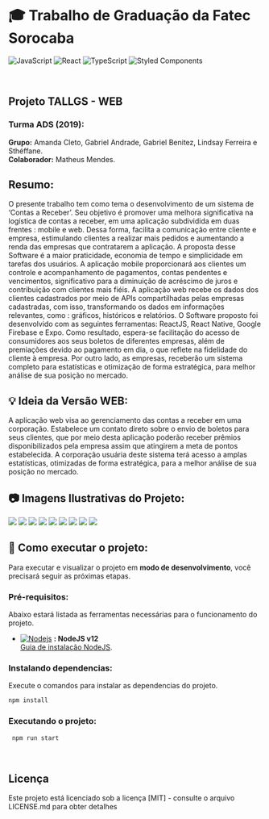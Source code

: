 # 🎓 Trabalho de Graduação da Fatec Sorocaba
![JavaScript](https://img.shields.io/badge/javascript-%23323330.svg?style=for-the-badge&logo=javascript&logoColor=%23F7DF1E)
![React](https://img.shields.io/badge/react-%2320232a.svg?style=for-the-badge&logo=react&logoColor=%2361DAFB)
![TypeScript](https://img.shields.io/badge/typescript-%23007ACC.svg?style=for-the-badge&logo=typescript&logoColor=white)
![Styled Components](https://img.shields.io/badge/styled--components-DB7093?style=for-the-badge&logo=styled-components&logoColor=white)


<br>

## Projeto TALLGS - WEB
### Turma ADS (2019):
**Grupo:** Amanda Cleto, Gabriel Andrade, Gabriel Benitez, Lindsay Ferreira e Sthéffane.  
**Colaborador:** Matheus Mendes.

## Resumo:
O presente trabalho tem como tema o desenvolvimento de um sistema de
‘Contas a Receber’. Seu objetivo é promover uma melhora significativa na logística de
contas a receber, em uma aplicação subdividida em duas frentes : mobile e web. Dessa
forma, facilita a comunicação entre cliente e empresa, estimulando clientes a realizar
mais pedidos e aumentando a renda das empresas que contratarem a aplicação. A
proposta desse Software é a maior praticidade, economia de tempo e simplicidade em
tarefas dos usuários. A aplicação mobile proporcionará aos clientes um controle e
acompanhamento de pagamentos, contas pendentes e vencimentos, significativo para
a diminuição de acréscimo de juros e contribuição com clientes mais fiéis. A aplicação
web recebe os dados dos clientes cadastrados por meio de APIs compartilhadas pelas
empresas cadastradas, com isso, transformando os dados em informações relevantes,
como : gráficos, históricos e relatórios. O Software proposto foi desenvolvido com as
seguintes ferramentas: ReactJS, React Native, Google Firebase e Expo. Como
resultado, espera-se facilitação do acesso de consumidores aos seus boletos de
diferentes empresas, além de premiações devido ao pagamento em dia, o que reflete
na fidelidade do cliente à empresa. Por outro lado, as empresas, receberão um sistema
completo para estatísticas e otimização de forma estratégica, para melhor análise de
sua posição no mercado.

## 💡 Ideia da Versão WEB:
A aplicação web visa ao gerenciamento das contas a receber em uma
corporação. Estabelece um contato direto sobre o envio de boletos para seus clientes,
que por meio desta aplicação poderão receber prêmios disponibilizados pela empresa
assim que atingirem a meta de pontos estabelecida. A corporação usuária deste
sistema terá acesso a amplas estatísticas, otimizadas de forma estratégica, para
a melhor análise de sua posição no mercado.


## 📷 Imagens Ilustrativas do Projeto:
![](https://amandacleto.github.io/images-for-projects/public/images/github-readme/tg-web-login.png)
![](https://amandacleto.github.io/images-for-projects/public/images/github-readme/tg-web-register.png)
![](https://amandacleto.github.io/images-for-projects/public/images/github-readme/tg-web-home.png)
![](https://amandacleto.github.io/images-for-projects/public/images/github-readme/tg-web-create-graphic.png)
![](https://amandacleto.github.io/images-for-projects/public/images/github-readme/tg-web-graphics-clients.png)
![](https://amandacleto.github.io/images-for-projects/public/images/github-readme/tg-web-graphics-accounts.png)
![](https://amandacleto.github.io/images-for-projects/public/images/github-readme/tg-web-create-report.png)
![](https://amandacleto.github.io/images-for-projects/public/images/github-readme/tg-web-cupon.png)
![](https://amandacleto.github.io/images-for-projects/public/images/github-readme/tg-web-profile.png)


## 🚀 Como executar o projeto:
Para executar e visualizar o projeto em **modo de desenvolvimento**, você precisará seguir as próximas etapas.

### Pré-requisitos:
Abaixo estará listada as ferramentas necessárias para o funcionamento do projeto.
- [![Nodejs](https://amandacleto.github.io/images-for-projects/public/images/github-readme/icon-nodejs.svg)](https://nodejs.org/en/) **: NodeJS v12**  
  [<ins>Guia de instalação NodeJS</ins>](https://nodejs.org/en/).
  
### Instalando dependencias:
Execute o comandos para instalar as dependencias do projeto.
   ```sh
   npm install
   ```  
  
### Executando o projeto:
  ```sh
   npm run start
   ```
<br>



## Licença
Este projeto está licenciado sob a licença [MIT] - consulte o arquivo LICENSE.md para obter detalhes

